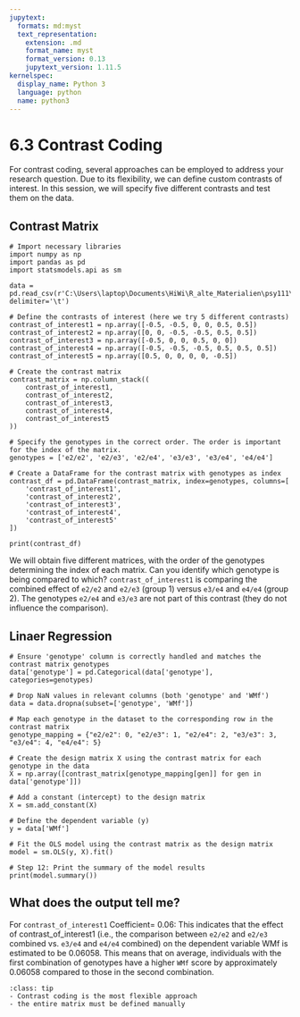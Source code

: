 ```yaml
---
jupytext:
  formats: md:myst
  text_representation:
    extension: .md
    format_name: myst
    format_version: 0.13
    jupytext_version: 1.11.5
kernelspec:
  display_name: Python 3
  language: python
  name: python3
---
```

# 6.3 Contrast Coding
For contrast coding, several approaches can be employed to address your research question. Due to its flexibility, we can define custom contrasts of interest. In this session, we will specify five different contrasts and test them on the data.
## Contrast Matrix
```{code-cell}
# Import necessary libraries
import numpy as np
import pandas as pd
import statsmodels.api as sm

data = pd.read_csv(r'C:\Users\laptop\Documents\HiWi\R_alte_Materialien\psy111\Seminar\2_2_categorical_regression\data.txt', delimiter='\t')

# Define the contrasts of interest (here we try 5 different contrasts)
contrast_of_interest1 = np.array([-0.5, -0.5, 0, 0, 0.5, 0.5])
contrast_of_interest2 = np.array([0, 0, -0.5, -0.5, 0.5, 0.5])
contrast_of_interest3 = np.array([-0.5, 0, 0, 0.5, 0, 0])
contrast_of_interest4 = np.array([-0.5, -0.5, -0.5, 0.5, 0.5, 0.5])
contrast_of_interest5 = np.array([0.5, 0, 0, 0, 0, -0.5])

# Create the contrast matrix
contrast_matrix = np.column_stack((
    contrast_of_interest1, 
    contrast_of_interest2,
    contrast_of_interest3,
    contrast_of_interest4,
    contrast_of_interest5
))

# Specify the genotypes in the correct order. The order is important for the index of the matrix.
genotypes = ['e2/e2', 'e2/e3', 'e2/e4', 'e3/e3', 'e3/e4', 'e4/e4']

# Create a DataFrame for the contrast matrix with genotypes as index
contrast_df = pd.DataFrame(contrast_matrix, index=genotypes, columns=[
    'contrast_of_interest1', 
    'contrast_of_interest2', 
    'contrast_of_interest3', 
    'contrast_of_interest4', 
    'contrast_of_interest5'
])

print(contrast_df)
```
We will obtain five different matrices, with the order of the genotypes determining the index of each matrix. Can you identify which genotype is being compared to which?
 `contrast_of_interest1` is comparing the combined effect of `e2/e2` and `e2/e3` (group 1) versus `e3/e4` and `e4/e4` (group 2). The genotypes `e2/e4` and `e3/e3` are not part of this contrast (they do not influence the comparison).

## Linaer Regression 

```{code-cell}
# Ensure 'genotype' column is correctly handled and matches the contrast matrix genotypes
data['genotype'] = pd.Categorical(data['genotype'], categories=genotypes)

# Drop NaN values in relevant columns (both 'genotype' and 'WMf')
data = data.dropna(subset=['genotype', 'WMf'])

# Map each genotype in the dataset to the corresponding row in the contrast matrix
genotype_mapping = {"e2/e2": 0, "e2/e3": 1, "e2/e4": 2, "e3/e3": 3, "e3/e4": 4, "e4/e4": 5}

# Create the design matrix X using the contrast matrix for each genotype in the data
X = np.array([contrast_matrix[genotype_mapping[gen]] for gen in data['genotype']])

# Add a constant (intercept) to the design matrix
X = sm.add_constant(X)

# Define the dependent variable (y)
y = data['WMf']

# Fit the OLS model using the contrast matrix as the design matrix
model = sm.OLS(y, X).fit()

# Step 12: Print the summary of the model results
print(model.summary())
```
## What does the output tell me?

For `contrast_of_interest1`
Coefficient= 0.06: This indicates that the effect of contrast_of_interest1 (i.e., the comparison between `e2/e2` and `e2/e3` combined vs. `e3/e4` and `e4/e4` combined) on the dependent variable WMf is estimated to be 0.06058. This means that on average, individuals with the first combination of genotypes have a higher `WMf` score by approximately 0.06058 compared to those in the second combination.

```{admonition} Summary
:class: tip
- Contrast coding is the most flexible approach
- the entire matrix must be defined manually
```